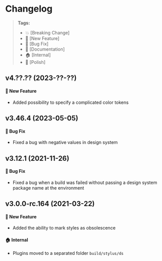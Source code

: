 Changelog
=========

> **Tags:**
> - :boom:       [Breaking Change]
> - :rocket:     [New Feature]
> - :bug:        [Bug Fix]
> - :memo:       [Documentation]
> - :house:      [Internal]
> - :nail_care:  [Polish]

## v4.??.?? (2023-??-??)

#### :rocket: New Feature

* Added possibility to specify a complicated color tokens

## v3.46.4 (2023-05-05)

#### :bug: Bug Fix

* Fixed a bug with negative values in design system

## v3.12.1 (2021-11-26)

#### :bug: Bug Fix

* Fixed a bug when a build was failed without passing a design system package name at the environment

## v3.0.0-rc.164 (2021-03-22)

#### :rocket: New Feature

* Added the ability to mark styles as obsolescence

#### :house: Internal

* Plugins moved to a separated folder `build/stylus/ds`
